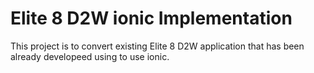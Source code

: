 # Elite 8 D2W ionic Implementation

This project is to convert  existing Elite 8 D2W application that has been already developeed using to use ionic.


